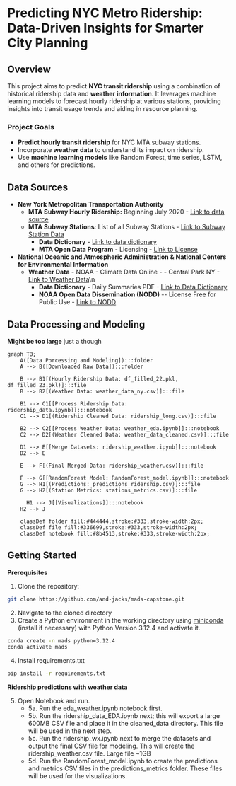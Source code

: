 # Predicting NYC Metro Ridership: Data-Driven Insights for Smarter City Planning

## Overview

This project aims to predict **NYC transit ridership** using a combination of historical ridership data and **weather information**. It leverages machine learning models to forecast hourly ridership at various stations, providing insights into transit usage trends and aiding in resource planning.

### Project Goals

- **Predict hourly transit ridership** for NYC MTA subway stations.
- Incorporate **weather data** to understand its impact on ridership.
- Use **machine learning models** like Random Forest, time series, LSTM, and others for predictions.

## Data Sources
- **New York Metropolitan Transportation Authority**
  - **MTA Subway Hourly Ridership:** Beginning July 2020 - [Link to data source](https://data.ny.gov/Transportation/MTA-Subway-Hourly-Ridership-Beginning-July-2020/wujg-7c2s/about_data)
  - **MTA Subway Stations**: List of all Subway Stations - [Link to Subway Station Data](https://data.ny.gov/Transportation/MTA-Subway-Stations/39hk-dx4f/about_data)
    - **Data Dictionary** - [Link to data dictionary](https://data.ny.gov/api/views/wujg-7c2s/files/41d9b5bf-aeda-4a7e-b15c-a3c5f01ee345?download=true&filename=MTA_SubwayHourlyRidership_DataDictionary.pdf)
    - **MTA Open Data Program** - Licensing - [Link to License](https://new.mta.info/open-data)
- **National Oceanic and Atmospheric Administration & National Centers for Environmental Information**
  - **Weather Data** - NOAA - Climate Data Online -  - Central Park NY - [Link to Weather Data](https://www.ncdc.noaa.gov/cdo-web/datasets)\n
    - **Data Dictionary** - Daily Summaries PDF - [Link to Data Dictionary](http://www.ncei.noaa.gov/pub/data/cdo/documentation/GHCND_documentation.pdf)
    - **NOAA Open Data Dissemination (NODD)** -- License Free for Public Use - [Link to NODD](https://www.noaa.gov/information-technology/open-data-dissemination)

## Data Processing and Modeling
**Might be too large** just a though
```mermaid
graph TB;
    A([Data Porcessing and Modeling]):::folder
    A --> B([Downloaded Raw Data]):::folder
    
    B --> B1[(Hourly Ridership Data: df_filled_22.pkl, df_filled_23.pkl)]:::file
    B --> B2[(Weather Data: weather_data_ny.csv)]:::file
    
    B1 --> C1[[Process Ridership Data: ridership_data.ipynb]]:::notebook
    C1 --> D1[(Ridership Cleaned Data: ridership_long.csv)]:::file
    
    B2 --> C2[[Process Weather Data: weather_eda.ipynb]]:::notebook
    C2 --> D2[(Weather Cleaned Data: weather_data_cleaned.csv)]:::file
    
    D1 --> E[[Merge Datasets: ridership_weather.ipynb]]:::notebook
    D2 --> E
    
    E --> F[(Final Merged Data: ridership_weather.csv)]:::file

    F --> G[[RandomForest Model: RandomForest_model.ipynb]]:::notebook
    G --> H1[(Predictions: predictions_ridership.csv)]:::file
    G --> H2[(Station Metrics: stations_metrics.csv)]:::file

      H1 --> J[[Visualizations]]:::notebook
    H2 --> J

    classDef folder fill:#444444,stroke:#333,stroke-width:2px;
    classDef file fill:#336699,stroke:#333,stroke-width:2px;
    classDef notebook fill:#8b4513,stroke:#333,stroke-width:2px;
```
## Getting Started
**Prerequisites**
1. Clone the repository:
```bash
git clone https://github.com/and-jacks/mads-capstone.git
```
2. Navigate to the cloned directory
3. Create a Python environment in the working directory using [miniconda](https://docs.anaconda.com/miniconda/install/) (install if necessary) with Python Version 3.12.4 and activate it. 
```bash
conda create -n mads python=3.12.4
conda activate mads
```
4. Install requirements.txt
```bash
pip install -r requirements.txt
```
**Ridership predictions with weather data**

5. Open Notebook and run.
   - 5a. Run the eda_weather.ipynb notebook first.
   - 5b. Run the ridership_data_EDA.ipynb next; this  will export a large 600MB CSV file and place it in the cleaned_data directory. This file will be used in the next step.
   - 5c. Run the ridership_wx.ipynb next to merge the datasets and output the final CSV file for modeling. This will create the ridership_weather.csv file.  Large file ~1GB
   - 5d. Run the RandomForest_model.ipynb to create the predictions and metrics CSV files in the predictions_metrics folder.  These files will be used for the visualizations.

   





